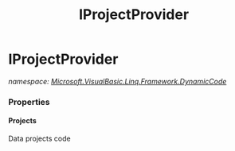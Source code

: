 ﻿---
title: IProjectProvider
---

# IProjectProvider
_namespace: [Microsoft.VisualBasic.Linq.Framework.DynamicCode](N-Microsoft.VisualBasic.Linq.Framework.DynamicCode.html)_






### Properties

#### Projects
Data projects code
